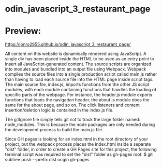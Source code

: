 # odin_javascript_3_restaurant_page

# Preview:
https://jonro2955.github.io/odin_javascript_3_restaurant_page/


All content on this website is dynamically rendered using JavaScript. A single div has been placed inside the HTML to be used as an entry point to insert all JavaScript-generated content. The source scripts are organized into modules and bundled into an output file using Webpack. Webpack compiles the source files into a single production script called main.js rather than having to load each source file into the HTML page inside script tags. The main source file, index.js, imports functions from the other JS script modules, with each module containing functions that handles the loading of specific parts of the webpage. For instance, the header.js module exports functions that loads the navigation header, the about.js module does the same for the about page, and so on. The click listeners and content insertion/deletion logic is contained in the index.js file. 

The gitIgnore file simply tells git not to track the large folder named: node_modules. This is because the node packages are only needed during the development process to build the main.js file.

Since GH pages is looking for an index.html in the root directory of your project, but the webpack process places the index.html inside a separate "dist" folder, in order to create a GH Pages site for this project, the following terminal script was required to set the "dist" folder as gh-pages root:
  $ git subtree push --prefix dist origin gh-pages
